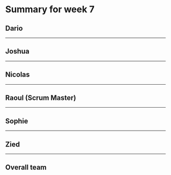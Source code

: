 # Summary for week 7

## Dario


---
## Joshua



---

## Nicolas 



---



## Raoul (Scrum Master)



---


## Sophie



---

## Zied




---

## Overall team

